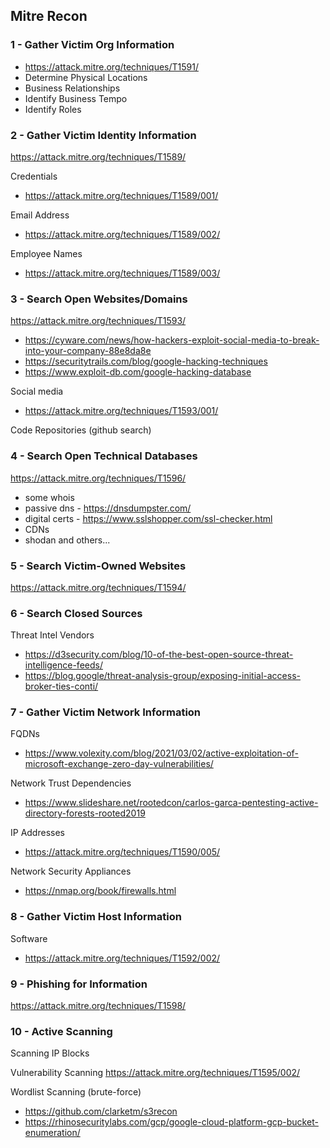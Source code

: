 ## Mitre Recon

### 1 - Gather Victim Org Information

- https://attack.mitre.org/techniques/T1591/
- Determine Physical Locations
- Business Relationships
- Identify Business Tempo
- Identify Roles 

### 2 - Gather Victim Identity Information

https://attack.mitre.org/techniques/T1589/

Credentials
- https://attack.mitre.org/techniques/T1589/001/

Email Address
- https://attack.mitre.org/techniques/T1589/002/

Employee Names
- https://attack.mitre.org/techniques/T1589/003/


### 3 - Search Open Websites/Domains

https://attack.mitre.org/techniques/T1593/

- https://cyware.com/news/how-hackers-exploit-social-media-to-break-into-your-company-88e8da8e
- https://securitytrails.com/blog/google-hacking-techniques
- https://www.exploit-db.com/google-hacking-database

Social media
- https://attack.mitre.org/techniques/T1593/001/

Code Repositories (github search)


### 4 - Search Open Technical Databases 

https://attack.mitre.org/techniques/T1596/

- some whois
- passive dns - https://dnsdumpster.com/
- digital certs - https://www.sslshopper.com/ssl-checker.html
- CDNs
- shodan and others...


### 5 - Search Victim-Owned Websites 

https://attack.mitre.org/techniques/T1594/



### 6 - Search Closed Sources

Threat Intel Vendors
- https://d3security.com/blog/10-of-the-best-open-source-threat-intelligence-feeds/
- https://blog.google/threat-analysis-group/exposing-initial-access-broker-ties-conti/

     

### 7 - Gather Victim Network Information 

FQDNs
- https://www.volexity.com/blog/2021/03/02/active-exploitation-of-microsoft-exchange-zero-day-vulnerabilities/

Network Trust Dependencies 
- https://www.slideshare.net/rootedcon/carlos-garca-pentesting-active-directory-forests-rooted2019

IP Addresses
- https://attack.mitre.org/techniques/T1590/005/

Network Security Appliances
- https://nmap.org/book/firewalls.html



### 8 - Gather Victim Host Information 

Software
- https://attack.mitre.org/techniques/T1592/002/



### 9 - Phishing for Information 

https://attack.mitre.org/techniques/T1598/



### 10 - Active Scanning 

Scanning IP Blocks 

Vulnerability Scanning  https://attack.mitre.org/techniques/T1595/002/

Wordlist Scanning (brute-force)
  - https://github.com/clarketm/s3recon
  - https://rhinosecuritylabs.com/gcp/google-cloud-platform-gcp-bucket-enumeration/

